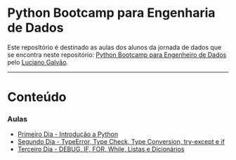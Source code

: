 # Python Bootcamp para Engenharia de Dados

Este reposItório é destinado as aulas dos alunos da jornada de dados que se encontra neste repositório: [Python Bootcamp para Engenheiro de Dados](https://github.com/lvgalvao/data-engineering-roadmap/tree/main/Bootcamp%20-%20Python%20para%20dados) pelo [Luciano Galvão](https://github.com/lvgalvao).

 ------------------------
# Conteúdo

### Aulas
- [Primeiro Dia - Introdução a Python](https://github.com/rafaelpanegassi/bootcamp_jornada/tree/main/aula_01)
- [Segundo Dia - TypeError, Type Check, Type Conversion, try-except e if](https://github.com/rafaelpanegassi/bootcamp_jornada/tree/main/aula_02)
- [Terceiro Dia - DEBUG, IF, FOR, While, Listas e Dicionários](https://github.com/rafaelpanegassi/bootcamp_jornada/tree/main/aula_03)
